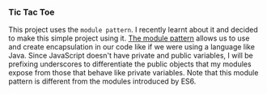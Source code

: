 ### Tic Tac Toe

This project uses the `module pattern`. I recently learnt about it and decided to make this simple project using it. [The module pattern](https://dev.to/tomekbuszewski/module-pattern-in-javascript-56jm) allows us to use and create encapsulation in our code like if we were using a language like Java. Since JavaScript doesn't have private and public variables, I will be prefixing underscores to differentiate the public objects that my modules expose from those that behave like private variables. Note that this module pattern is different from the modules introduced by ES6.